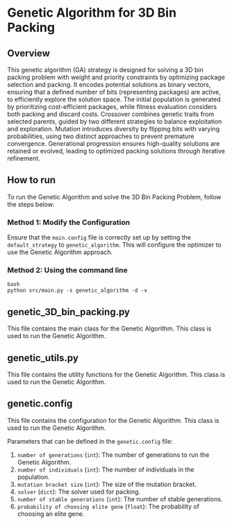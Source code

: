 # Genetic Algorithm for 3D Bin Packing

## Overview

This genetic algorithm (GA) strategy is designed for solving a 3D bin packing problem with weight and priority constraints by optimizing package selection and packing. It encodes potential solutions as binary vectors, ensuring that a defined number of bits (representing packages) are active, to efficiently explore the solution space. The initial population is generated by prioritizing cost-efficient packages, while fitness evaluation considers both packing and discard costs. Crossover combines genetic traits from selected parents, guided by two different strategies to balance exploitation and exploration. Mutation introduces diversity by flipping bits with varying probabilities, using two distinct approaches to prevent premature convergence. Generational progression ensures high-quality solutions are retained or evolved, leading to optimized packing solutions through iterative refinement.



## How to run

To run the Genetic Algorithm and solve the 3D Bin Packing Problem, follow the steps below:

### Method 1: Modify the Configuration
Ensure that the `main.config` file is correctly set up by setting the `default_strategy` to `genetic_algorithm`. This will configure the optimizer to use the Genetic Algorithm approach.

### Method 2: Using the command line
```
bash
python src/main.py -s genetic_algorithm -d -v
```

## genetic_3D_bin_packing.py

This file contains the main class for the Genetic Algorithm. This class is used to run the Genetic Algorithm.

## genetic_utils.py

This file contains the utility functions for the Genetic Algorithm. This class is used to run the Genetic Algorithm.

## genetic.config

This file contains the configuration for the Genetic Algorithm. This class is used to run the Genetic Algorithm.

Parameters that can be defined in the `genetic.config` file:

1. `number of generations` (`int`): The number of generations to run the Genetic Algorithm.<br  >
2. `number of individuals` (`int`): The number of individuals in the population.<br>
3. `mutation bracket size` (`int`): The size of the mutation bracket.<br>
4. `solver` (`dict`): The solver used for packing.<br>
5. `number of stable generations` (`int`): The number of stable generations.<br>
6. `probability of choosing elite gene` (`float`): The probability of choosing an elite gene.<br>
